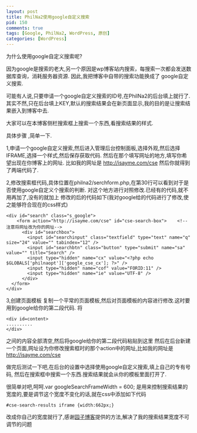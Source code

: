 ```yaml
---
layout: post
title: PhilNa2使用google自定义搜索
pid: 150
comments: true
tags: [Google, PhilNa2, WordPress, 原创]
categories: [WordPress]
---
```

为什么使用google自定义搜索呢?

因为google是搜索的老大,另一个原因是wp博客站内搜索，每搜索一次都会发送数据库查询，消耗服务器资源.
因此,我把博客中自带的搜索功能换成了 google自定义搜索.

可能有人说,只要申请一个google自定义搜索的ID号,在PhilNa2的后台填上就行了.
其实不然,只在后台填上KEY,默认的搜索结果会在新页面显示,我的目的是让搜索结果嵌入到博客中去.

大家可以在本博客侧栏搜索框上搜索一个东西,看搜索结果的样式.

具体步骤 ,简单一下.

1,申请一个google自定义搜索,然后进入管理后台控制面板,选择外观,然后选择IFRAME,选择一个样式,然后保存获取代码.
然后在那个填写网址的地方,填写你希望出现在你博客上的网址.
比如我的网址是 http://isayme.com/cse
然后你就得到了两端代码了.

2,修改搜索框代码,具体位置在philna2/serchform.php,在第30行可以看到对于是否使用google自定义个搜索的判断.
对这个地方进行对照修改.已经有的代码,就不用再加了,没有的就加上
修改的后的代码如下(我对google给的代码进行了修改,使之能够符合现在的css样式)

    <div id="search" class="s_google">
        <form action="http://isayme.com/cse" id="cse-search-box">    <!--注意将网址改为你的网址-->
          <div id="searchbox">
            <input id="searchinput" class="textfield" type="text" name="q" size="24" value="" tabindex="12" />
            <input id="searchbtn" class="button" type="submit" name="sa" value="" title="Search" />
            <input type="hidden" name="cx" value="<?php echo $GLOBALS['philnaopt']['google_cse_cx']; ?>" />
            <input type="hidden" name="cof" value="FORID:11" />
            <input type="hidden" name="ie" value="UTF-8" />
          </div>
      </form>
    </div>

3,创建页面模板
复制一个平常的页面模板,然后对页面模板的内容进行修改.这时要用到google给你的第二段代码.
将

    <div id=content>
    ..........
    </div>
之间的内容全部清空,然后将google给你的第二段代码粘贴到这里
然后在后台新建一个页面,网址设为你修改搜索框时的那个action中的网址,比如我的网址是 http://isayme.com/cse


做完后测试一下吧,在后台的设置中选择使用google自定义搜索,填上自己的专有号码,
然后在搜索框中搜索一个东西.搜索结果就会从你的模板里面打开了.

很简单对吧,呵呵.var googleSearchFrameWidth = 600; 是用来控制搜索结果的宽度的,要是调节这个宽度不变化的话,就在css中添加如下代码

    #cse-search-results iframe {width:662px;}
改成你自己的宽度就行了,感谢[园子博客](http://www.yzznl.cn/archives/272.html)提供的方法,解决了我的搜索结果宽度不可调节的问题
